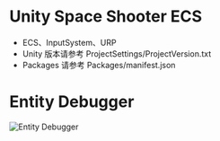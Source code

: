 # Unity Space Shooter ECS
- ECS、InputSystem、URP
- Unity 版本请参考 ProjectSettings/ProjectVersion.txt
- Packages 请参考 Packages/manifest.json

# Entity Debugger
![Entity Debugger](https://raw.githubusercontent.com/angyangjiong/space-shooter-ecs/main/2021-09-20-17-15-39.png)